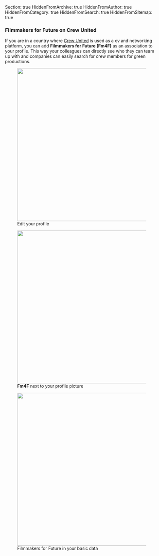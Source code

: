 Section: true
HiddenFromArchive: true
HiddenFromAuthor: true
HiddenFromCategory: true
HiddenFromSearch: true
HiddenFromSitemap: true

### Filmmakers for Future on Crew United

If you are in a country where [Crew United](https://www.crew-united.com/en) is used as a cv and networking platform, you can add **Filmmakers for Future (Fm4F)** as an association to your profile. This way your colleagues can directly see who they can team up with and companies can easily search for crew members for green productions.

<div class="row justify-content-center pt-4">
  <div class="col-xl-3 col-lg-3 col-md-5 col-sm-10 col-20 mx-3">
    <figure class="figure">
      <img src="/user/uploads/img/crew_united/1.png" width="500px" class="figure-img img-fluid" alt="">
      <figcaption class="text-center text-white">Edit your profile</figcaption>
    </figure>
  </div>
  <div class="col-xl-3 col-lg-3 col-md-5 col-sm-10 col-20 mx-3">
    <figure class="figure">
      <img src="/user/uploads/img/crew_united/2.png" width="500px" class="figure-img img-fluid" alt="">
      <figcaption class="text-center text-white"><b>Fm4F</b> next to your profile picture</figcaption>
    </figure>
  </div>
  <div class="col-xl-4 col-lg-4 col-md-9 col-sm-10 col-20 mx-3">
    <figure class="figure">
      <img src="/user/uploads/img/crew_united/3.png" width="500px" class="figure-img img-fluid" alt="">
      <figcaption class="text-center text-white">Filmmakers for Future in your basic data</figcaption>
    </figure>
  </div>
</div>

